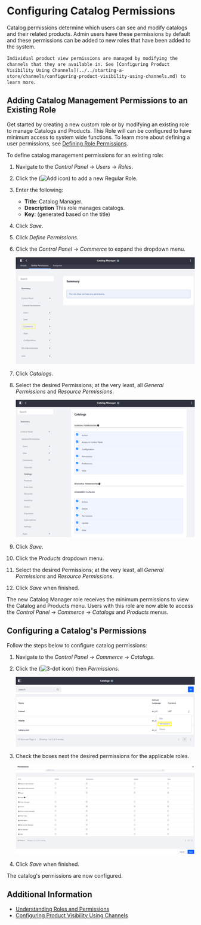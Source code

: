 # Configuring Catalog Permissions

Catalog permissions determine which users can see and modify catalogs and their related products. Admin users have these permissions by default and these permissions can be added to new roles that have been added to the system.

```{note}
Individual product view permissions are managed by modifying the channels that they are available in. See [Configuring Product Visibility Using Channels](../../starting-a-store/channels/configuring-product-visibility-using-channels.md) to learn more.
```

## Adding Catalog Management Permissions to an Existing Role

Get started by creating a new custom role or by modifying an existing role to manage Catalogs and Products. This Role will can be configured to have minimum access to system wide functions. To learn more about defining a user permissions, see [Defining Role Permissions](https://learn.liferay.com/dxp/latest/en/users-and-permissions/roles-and-permissions/defining-role-permissions.html).

To define catalog management permissions for an existing role:

1. Navigate to the _Control Panel_ &rarr; _Users_ &rarr; _Roles_.
1. Click the (![Add icon](../../images/icon-add.png)) to add a new Regular Role.
1. Enter the following:

     * **Title**: Catalog Manager.
     * **Description** This role manages catalogs.
     * **Key**: (generated based on the title)

1. Click _Save_.
1. Click _Define Permissions_.
1. Click the _Control Panel_ &rarr; _Commerce_ to expand the dropdown menu.

    ![Navigate to Commerce Catalogs Permissions.](./configuring-catalog-permissions/images/03.png)

1. Click _Catalogs_.
1. Select the desired Permissions; at the very least, all _General Permissions_ and _Resource Permissions_.

    ![Select Catalogs Permissions.](./configuring-catalog-permissions/images/04.png)

1. Click _Save_.
1. Click the _Products_ dropdown menu.
1. Select the desired Permissions; at the very least, all _General Permissions_ and _Resource Permissions_.
1. Click _Save_ when finished.

The new Catalog Manager role receives the minimum permissions to view the Catalog and Products menu. Users with this role are now able to access the _Control Panel_ &rarr; _Commerce_ &rarr; _Catalogs_ and _Products_ menus.

## Configuring a Catalog's Permissions

Follow the steps below to configure catalog permissions:

1. Navigate to the _Control Panel_ &rarr; _Commerce_ &rarr; _Catalogs_.
1. Click the (![3-dot icon](../../images/icon-actions.png)) then _Permissions_.

    ![Users can edit Permissions.](./configuring-catalog-permissions/images/01.png)

1. Check the boxes next the desired permissions for the applicable roles.

    ![Select the desired permissions.](./configuring-catalog-permissions/images/02.png)

1. Click _Save_ when finished.

The catalog's permissions are now configured.

## Additional Information

* [Understanding Roles and Permissions](https://learn.liferay.com/dxp/latest/en/users-and-permissions/roles-and-permissions/understanding-roles-and-permissions.html)
* [Configuring Product Visibility Using Channels](../../starting-a-store/channels/configuring-product-visibility-using-channels.md)
